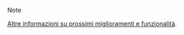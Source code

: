 > [!NOTE]
> [Altre informazioni su prossimi miglioramenti e funzionalità](https://aka.ms/hdinsightnew).
